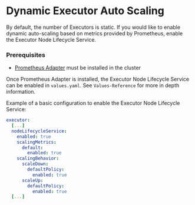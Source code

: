 # Dynamic Executor Auto Scaling

By default, the number of Executors is static. If you would like to enable dynamic auto-scaling based on metrics provided by Prometheus,
enable the Executor Node Lifecycle Service.

### Prerequisites
* [Prometheus Adapter](https://github.com/kubernetes-sigs/prometheus-adapter#installation) must be installed in the cluster

Once Prometheus Adapter is installed, the Executor Node Lifecycle Service can be enabled in `values.yaml`. See `Values-Reference`
for more in depth information.

Example of a basic configuration to enable the Executor Node Lifecycle Service:

```yaml
executor:
  [...]
  nodeLifecycleService:
    enabled: true
    scalingMetrics:
      default:
        enabled: true
    scalingBehavior:
      scaleDown:
        defaultPolicy:
          enabled: true
      scaleUp:
        defaultPolicy:
          enabled: true
  [...]
```
